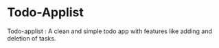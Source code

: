 # Todo-Applist
Todo-applist :
A clean and simple todo app with features like adding and deletion of tasks.
